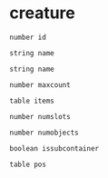 # creature

```
number id
```

```
string name
```

```
string name
```

```
number maxcount
```

```
table items
```

```
number numslots
```

```
number numobjects
```

```
boolean issubcontainer
```

```
table pos
```
